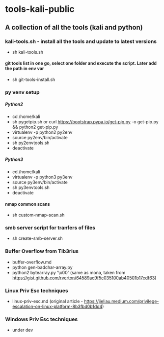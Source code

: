 # tools-kali-public
## A collection of all the tools (kali and python)

### kali-tools.sh - install all the tools and update to latest versions
- sh kali-tools.sh

#### git tools list in one go, select one folder and execute the script. Later add the path in env var
- sh git-tools-install.sh 

### py venv setup

##### Python2
- cd /home/kali
- sh pygetpip.sh or curl https://bootstrap.pypa.io/get-pip.py -o get-pip.py && python2 get-pip.py
- virtualenv -p python2 py2env
- source py2env/bin/activate
- sh py2envtools.sh
- deactivate

##### Python3
- cd /home/kali
- virtualenv -p python3 py3env
- source py3env/bin/activate
- sh py3envtools.sh
- deactivate

#### nmap common scans
- sh custom-nmap-scan.sh <ip>

### smb server script for tranfers of files
- sh create-smb-server.sh

### Buffer Overflow from Tib3rius
- buffer-overflow.md
- python gen-badchar-array.py
- python2 bytearray.py '\x00' (same as mona, taken from https://gist.github.com/rverton/64589ac9f5c035100ab40501b17cdf63)

### Linux Priv Esc techniques 
- linux-priv-esc.md (original article - https://jieliau.medium.com/privilege-escalation-on-linux-platform-8b3fbd0b1dd4)

### Windows Priv Esc techniques
- under dev
